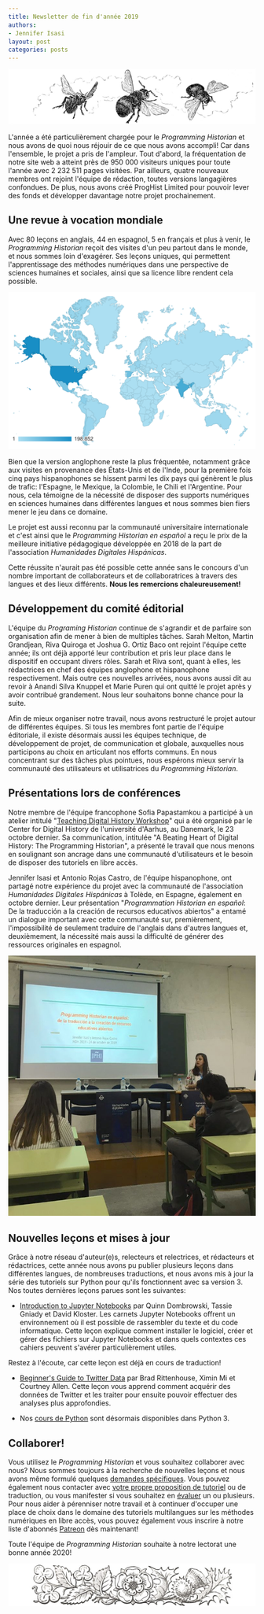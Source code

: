 ```yaml
---
title: Newsletter de fin d'année 2019
authors: 
- Jennifer Isasi
layout: post
categories: posts
---
```


<img src="/images/blog/bees.jpg" alt="Un dessin de trois abeilles volant."/>

L'année a été particulièrement chargée pour le *Programming Historian* et nous avons de quoi nous réjouir de ce que nous avons accompli! Car dans l'ensemble, le projet a pris de l'ampleur. Tout d'abord, la fréquentation de notre site web a atteint près de 950 000 visiteurs uniques pour toute l'année avec 2 232 511 pages visitées. Par ailleurs, quatre nouveaux membres ont rejoint l'équipe de rédaction, toutes versions langagières confondues. De plus, nous avons créé ProgHist Limited pour pouvoir lever des fonds et développer davantage notre projet prochainement.

## Une revue à vocation mondiale

Avec 80 leçons en anglais, 44 en espagnol, 5 en français et plus à venir, le *Programming Historian* reçoit des visites d'un peu partout dans le monde, et nous sommes loin d'exagérer. Ses leçons uniques, qui permettent l'apprentissage des méthodes numériques dans une perspective de sciences humaines et sociales, ainsi que sa licence libre rendent cela possible.

<img src="/images/blog/map-2019.png" alt="Une carte du monde avec visites PH."/>

Bien que la version anglophone reste la plus fréquentée, notamment grâce aux visites en provenance des États-Unis et de l'Inde, pour la première fois cinq pays hispanophones se hissent parmi les dix pays qui génèrent le plus de trafic: l'Espagne, le Mexique, la Colombie, le Chili et l'Argentine. Pour nous, cela témoigne de la nécessité de disposer des supports numériques en sciences humaines dans différentes langues et nous sommes bien fiers mener le jeu dans ce domaine.

Le projet est aussi reconnu par la communauté universitaire internationale et c'est ainsi que le *Programming Historian en español* a reçu le prix de la meilleure initiative pédagogique développée en 2018 de la part de l'association *Humanidades Digitales Hispánicas*.

Cette réussite n'aurait pas été possible cette année sans le concours d'un nombre important de collaborateurs et de collaboratrices à travers des langues et des lieux différents. **Nous les remercions chaleureusement!**

## Développement du comité éditorial

L'équipe du *Programing Historian* continue de s'agrandir et de parfaire son organisation afin de mener à bien de multiples tâches. Sarah Melton, Martin Grandjean, Riva Quiroga et Joshua G. Ortiz Baco ont rejoint l'équipe cette année; ils ont déjà apporté leur contribution et pris leur place dans le dispositif en occupant divers rôles. Sarah et Riva sont, quant à elles, les rédactrices en chef des équipes anglophone et hispanophone respectivement. Mais outre ces nouvelles arrivées, nous avons aussi dit au revoir à Anandi Silva Knuppel et Marie Puren qui ont quitté le projet après y avoir contribué grandement. Nous leur souhaitons bonne chance pour la suite.

Afin de mieux organiser notre travail, nous avons restructuré le projet autour de différentes équipes. Si tous les membres font partie de l'équipe éditoriale, il existe désormais aussi les équipes technique, de développement de projet, de communication et globale, auxquelles nous participons au choix en articulant nos efforts communs. En nous concentrant sur des tâches plus pointues, nous espérons mieux servir la communauté des utilisateurs et utilisatrices du *Programming Historian*.  

## Présentations lors de conférences

Notre membre de l'équipe francophone Sofia Papastamkou a participé à un atelier intitulé "[Teaching Digital History Workshop](https://cas.au.dk/en/cedhar/events/show/artikel/teaching-digital-history-workshop-a-one-day-seminar/)" qui a été organisé par le Center for Digital History de l'université d'Aarhus, au Danemark, le 23 octobre dernier. Sa communication, intitulée "A Beating Heart of Digital History: The Programming Historian", a présenté le travail que nous menons en soulignant son ancrage dans une communauté d'utilisateurs et le besoin de disposer des tutoriels en libre accès. 

Jennifer Isasi et Antonio Rojas Castro, de l'équipe hispanophone, ont partagé notre expérience du projet avec la communauté de l'association *Humanidades Digitales Hispánicas* à Tolède, en Espagne, également en octobre dernier. Leur présentation "*Programmation Historian en español*: De la traducción a la creación de recursos educativos abiertos" a entamé un dialogue important avec cette communauté sur, premièrement, l'impossibilité de seulement traduire de l'anglais dans d'autres langues et, deuxièmement, la nécessité mais aussi la difficulté de générer des ressources originales en espagnol.

<img src="/images/blog/hdh-isasi.jpeg" alt="Une photo de Jennifer Isasi au HDH."/>

## Nouvelles leçons et mises à jour

Grâce à notre réseau d'auteur(e)s, relecteurs et relectrices, et rédacteurs et rédactrices, cette année nous avons pu publier plusieurs leçons dans différentes langues, de nombreuses traductions, et nous avons mis à jour la série des tutoriels sur Python pour qu'ils fonctionnent avec sa version 3. Nos toutes dernières leçons parues sont les suivantes:

- [Introduction to Jupyter Notebooks](https://programminghistorian.org/en/lessons/jupyter-notebooks) par Quinn Dombrowski, Tassie Gniady et David Kloster. Les carnets Jupyter Notebooks offrent un environnement où il est possible de rassembler du texte et du code informatique. Cette leçon explique comment installer le logiciel, créer et gérer des fichiers sur Jupyter Notebooks et dans quels contextes ces cahiers peuvent s'avérer particulièrement utiles.

Restez à l'écoute, car cette leçon est déjà en cours de traduction!

- [Beginner's Guide to Twitter Data](https://programminghistorian.org/en/lessons/beginners-guide-to-twitter-data) par Brad Rittenhouse, Ximin Mi et Courtney Allen. Cette leçon vous apprend comment acquérir des données de Twitter et les traiter pour ensuite pouvoir effectuer des analyses plus approfondies. 

- Nos [cours de Python](https://programminghistorian.org/en/lessons/) sont désormais disponibles dans Python 3.


## Collaborer!

Vous utilisez le *Programming Historian* et vous souhaitez collaborer avec nous? Nous sommes toujours à la recherche de nouvelles leçons et nous avons même formulé quelques [demandes spécifiques](https://programminghistorian.org/fr/appel-contributions). Vous pouvez également nous contacter avec [votre propre proposition de tutoriel](https://programminghistorian.org/fr/consignes-auteurs) ou de traduction, ou vous manifester si vous souhaitez en [évaluer](https://programminghistorian.org/fr/consignes-evaluateurs) un ou plusieurs.
Pour nous aider à pérenniser notre travail et à continuer d'occuper une place de choix dans le domaine des tutoriels multilangues sur les méthodes numériques en libre accès, vous pouvez également vous inscrire à notre liste d'abonnés [Patreon]() dès maintenant!

Toute l'équipe de *Programming Historian* souhaite à notre lectorat une bonne année 2020!

<img src="/images/blog/flowers.jpg" alt="Une bannière de fleurs."/>

